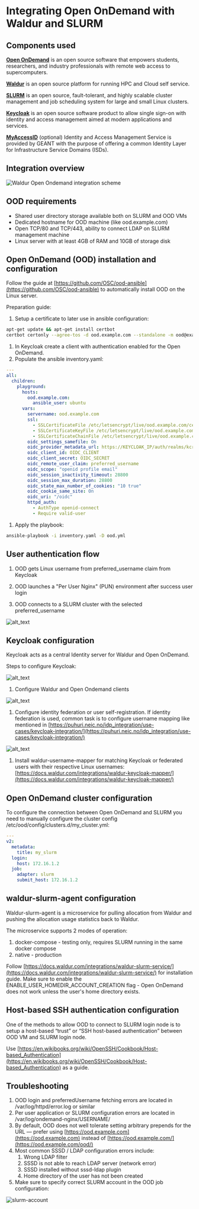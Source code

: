 # Integrating Open OnDemand with Waldur and SLURM

## Components used

**[Open OnDemand](https://openondemand.org/)** is an open source software that empowers students, researchers, and industry professionals with remote web access to supercomputers.

**[Waldur](https://waldur.com)** is an open source platform for running HPC and Cloud self service.

**[SLURM](https://slurm.schedmd.com/)** is an open source, fault-tolerant, and highly scalable cluster management and job scheduling system for large and small Linux clusters.

**[Keycloak](https://www.keycloak.org/)** is an open source software product to allow single sign-on with identity and access management aimed at modern applications and services.

**[MyAccessID](https://wiki.geant.org/display/MyAccessID/MyAccessID+Home)** (optional) Identity and Access Management Service is provided by GEANT with the purpose of offering  a common Identity Layer for Infrastructure Service Domains (ISDs).

## Integration overview

![Waldur Open Ondemand integration scheme](images/scheme.png)

## OOD requirements

* Shared user directory storage available both on SLURM and OOD VMs
* Dedicated hostname for OOD machine (like ood.example.com)
* Open TCP/80 and TCP/443, ability to connect LDAP on SLURM management machine
* Linux server with at least 4GB of RAM and 10GB of storage disk

## Open OnDemand (OOD) installation and configuration

Follow the guide at [https://github.com/OSC/ood-ansible](https://github.com/OSC/ood-ansible) to automatically install OOD on the Linux server.

Preparation guide:

1. Setup a certificate to later use in ansible configuration:

```bash
apt-get update && apt-get install certbot
certbot certonly --agree-tos -d ood.example.com --standalone -m ood@example.com --no-eff-email
```

1. In Keycloak create a client with authentication enabled for the Open OnDemand.
2. Populate the ansible inventory.yaml:

```yaml
---
all:
  children:
    playground:
      hosts:
        ood.example.com:
          ansible_user: ubuntu
      vars:
        servername: ood.example.com
        ssl:
          - SSLCertificateFile /etc/letsencrypt/live/ood.example.com/cert.pem
          - SSLCertificateKeyFile /etc/letsencrypt/live/ood.example.com/privkey.pem
          - SSLCertificateChainFile /etc/letsencrypt/live/ood.example.com/chain.pem
        oidc_settings_samefile: On
        oidc_provider_metadata_url: https://KEYCLOAK_IP/auth/realms/kcrealm/.well-known/openid-configuration
        oidc_client_id: OIDC_CLIENT
        oidc_client_secret: OIDC_SECRET
        oidc_remote_user_claim: preferred_username
        oidc_scope: "openid profile email"
        oidc_session_inactivity_timeout: 28800
        oidc_session_max_duration: 28800
        oidc_state_max_number_of_cookies: "10 true"
        oidc_cookie_same_site: On
        oidc_uri: "/oidc"
        httpd_auth:
          - AuthType openid-connect
          - Require valid-user

```

1. Apply the playbook:

```bash
ansible-playbook -i inventory.yaml -D ood.yml
```

## User authentication flow

1. OOD gets Linux username from preferred_username claim from Keycloak

2. OOD launches a "Per User Nginx" (PUN) environment after success user login

3. OOD connects to a SLURM cluster with the selected preferred_username

![alt_text](images/image2.png "image_tooltip")

## Keycloak configuration

Keycloak acts as a central Identity server for Waldur and Open OnDemand.

Steps to configure Keycloak:

![alt_text](images/keycloak-client.png "image_tooltip")

1. Configure Waldur and Open Ondemand clients

![alt_text](images/federation.png "image_tooltip")

1. Configure identity federation or user self-registration. If identity federation is used, common task is to configure username mapping like mentioned in [https://puhuri.neic.no/idp_integration/use-cases/keycloak-integration/](https://puhuri.neic.no/idp_integration/use-cases/keycloak-integration/)

![alt_text](images/mapper.png "image_tooltip")

1. Install waldur-username-mapper for matching Keycloak or federated users with their respective Linux usernames: [https://docs.waldur.com/integrations/waldur-keycloak-mapper/](https://docs.waldur.com/integrations/waldur-keycloak-mapper/)

## Open OnDemand cluster configuration

To configure the connection between Open OnDemand and SLURM you need to manually configure the cluster config /etc/ood/config/clusters.d/my_cluster.yml:

```yaml
---
v2:
  metadata:
    title: my_slurm
  login:
    host: 172.16.1.2
  job:
    adapter: slurm
    submit_host: 172.16.1.2
```

## waldur-slurm-agent configuration

Waldur-slurm-agent is a microservice for pulling allocation from Waldur and pushing the allocation usage statistics back to Waldur.

The microservice supports 2 modes of operation:

1. docker-compose - testing only, requires SLURM running in the same docker compose
2. native - production

Follow [https://docs.waldur.com/integrations/waldur-slurm-service/](https://docs.waldur.com/integrations/waldur-slurm-service/) for installation guide. Make sure to enable the ENABLE_USER_HOMEDIR_ACCOUNT_CREATION flag - Open OnDemand does not work unless the user's home directory exists.

## Host-based SSH authentication configuration

One of the methods to allow OOD to connect to SLURM login node is to setup a host-based “trust” or “SSH host-based authentication” between OOD VM and SLURM login node.

Use [https://en.wikibooks.org/wiki/OpenSSH/Cookbook/Host-based_Authentication](https://en.wikibooks.org/wiki/OpenSSH/Cookbook/Host-based_Authentication) as a guide.

## Troubleshooting

1. OOD login and preferredUsername fetching errors are located in /var/log/httpd/error.log or similar
2. Per user application or SLURM configuration errors are located in /var/log/ondemand-nginx/USERNAME/
3. By default, OOD does not well tolerate setting arbitrary prepends for the URL — prefer using [https://ood.example.com](https://ood.example.com) instead of [https://ood.example.com/](https://ood.example.com/ood/)
4. Most common SSSD / LDAP configuration errors include:
    1. Wrong LDAP filter
    2. SSSD is not able to reach LDAP server (network error)
    3. SSSD installed without sssd-ldap plugin
    4. Home directory of the user has not been created
5. Make sure to specify correct SLURM account in the OOD job configuration:

![slurm-account](images/slurm-account.png)